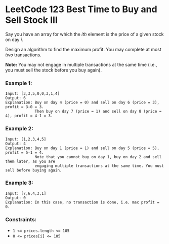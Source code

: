 # LeetCode 123 Best Time to Buy and Sell Stock III
Say you have an array for which the *ith* element is the price of a given stock on day *i*.

Design an algorithm to find the maximum profit. You may complete at most *two* transactions.

**Note:** You may not engage in multiple transactions at the same time (i.e., you must sell the stock before you buy again).

### Example 1:
```
Input: [3,3,5,0,0,3,1,4]
Output: 6
Explanation: Buy on day 4 (price = 0) and sell on day 6 (price = 3), profit = 3-0 = 3.
             Then buy on day 7 (price = 1) and sell on day 8 (price = 4), profit = 4-1 = 3.
```

### Example 2:
```
Input: [1,2,3,4,5]
Output: 4
Explanation: Buy on day 1 (price = 1) and sell on day 5 (price = 5), profit = 5-1 = 4.
             Note that you cannot buy on day 1, buy on day 2 and sell them later, as you are
             engaging multiple transactions at the same time. You must sell before buying again.
```

### Example 3:
```
Input: [7,6,4,3,1]
Output: 0
Explanation: In this case, no transaction is done, i.e. max profit = 0.
```

### Constraints:

* `1 <= prices.length <= 105`
* `0 <= prices[i] <= 105`
